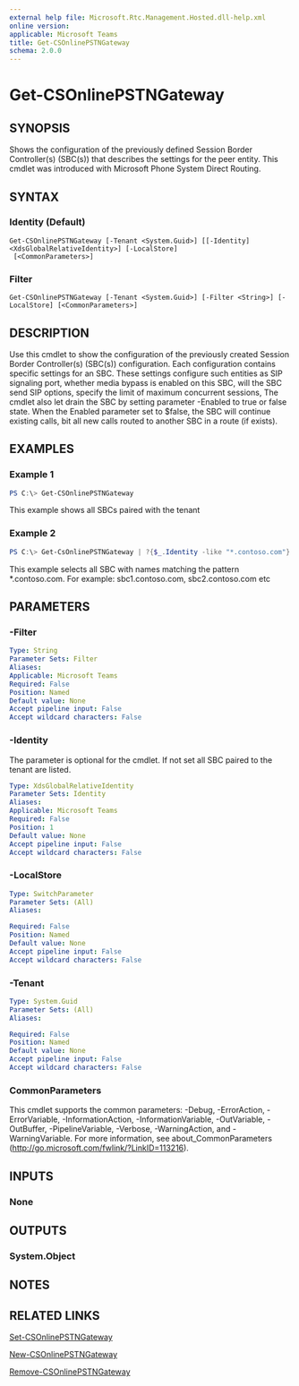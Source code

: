 ```yaml
---
external help file: Microsoft.Rtc.Management.Hosted.dll-help.xml
online version:
applicable: Microsoft Teams
title: Get-CSOnlinePSTNGateway
schema: 2.0.0
---
```


# Get-CSOnlinePSTNGateway

## SYNOPSIS
Shows the configuration of the previously defined Session Border Controller(s) (SBC(s))  that describes the settings for the peer entity. This cmdlet was introduced with Microsoft Phone System Direct Routing.

## SYNTAX

### Identity (Default)
```
Get-CSOnlinePSTNGateway [-Tenant <System.Guid>] [[-Identity] <XdsGlobalRelativeIdentity>] [-LocalStore]
 [<CommonParameters>]
```

### Filter
```
Get-CSOnlinePSTNGateway [-Tenant <System.Guid>] [-Filter <String>] [-LocalStore] [<CommonParameters>]
```

## DESCRIPTION
Use this cmdlet to show the configuration of the previously created Session Border Controller(s) (SBC(s)) configuration. Each configuration contains specific settings for an SBC. These settings configure such entities as SIP signaling port, whether media bypass is enabled on this SBC, will the SBC send SIP options, specify the limit of maximum concurrent sessions, The cmdlet also let drain the SBC by setting parameter -Enabled to true or false state. When the Enabled parameter set to $false, the SBC will continue existing calls, bit all new calls routed to another SBC in a route (if exists).

## EXAMPLES

### Example 1
```powershell
PS C:\> Get-CSOnlinePSTNGateway
```

This example shows all SBCs paired with the tenant

### Example 2
```powershell
PS C:\> Get-CsOnlinePSTNGateway | ?{$_.Identity -like "*.contoso.com"}
```

This example selects all SBC with names matching the pattern *.contoso.com. For example: sbc1.contoso.com, sbc2.contoso.com etc

## PARAMETERS

### -Filter

```yaml
Type: String
Parameter Sets: Filter
Aliases:
Applicable: Microsoft Teams
Required: False
Position: Named
Default value: None
Accept pipeline input: False
Accept wildcard characters: False
```

### -Identity
The parameter is optional for the cmdlet. If not set all SBC paired to the tenant are listed.

```yaml
Type: XdsGlobalRelativeIdentity
Parameter Sets: Identity
Aliases:
Applicable: Microsoft Teams
Required: False
Position: 1
Default value: None
Accept pipeline input: False
Accept wildcard characters: False
```

### -LocalStore

```yaml
Type: SwitchParameter
Parameter Sets: (All)
Aliases:

Required: False
Position: Named
Default value: None
Accept pipeline input: False
Accept wildcard characters: False
```

### -Tenant

```yaml
Type: System.Guid
Parameter Sets: (All)
Aliases:

Required: False
Position: Named
Default value: None
Accept pipeline input: False
Accept wildcard characters: False
```

### CommonParameters
This cmdlet supports the common parameters: -Debug, -ErrorAction, -ErrorVariable, -InformationAction, -InformationVariable, -OutVariable, -OutBuffer, -PipelineVariable, -Verbose, -WarningAction, and -WarningVariable.
For more information, see about_CommonParameters (http://go.microsoft.com/fwlink/?LinkID=113216).

## INPUTS

### None


## OUTPUTS

### System.Object

## NOTES

## RELATED LINKS

[Set-CSOnlinePSTNGateway](Set-CSOnlinePSTNGateway.md)

[New-CSOnlinePSTNGateway](New-CSOnlinePSTNGateway.md)

[Remove-CSOnlinePSTNGateway](Remove-CSOnlinePSTNGateway.md)